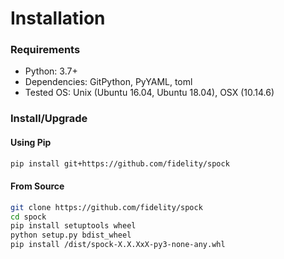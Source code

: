 # Installation

### Requirements

* Python: 3.7+
* Dependencies: GitPython, PyYAML, toml
* Tested OS: Unix (Ubuntu 16.04, Ubuntu 18.04), OSX (10.14.6)

### Install/Upgrade

#### Using Pip
```bash
pip install git+https://github.com/fidelity/spock
```

#### From Source
```bash
git clone https://github.com/fidelity/spock
cd spock
pip install setuptools wheel
python setup.py bdist_wheel
pip install /dist/spock-X.X.XxX-py3-none-any.whl
```